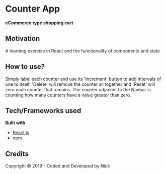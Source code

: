 # Counter App

**eCommerce type shopping cart**

## Motivation

A learning exercise in React and the functionality of components and state

## How to use?

Simply label each counter and use its 'Increment' button to add intervals of one to itself. 'Delete' will remove the counter all together and 'Reset' will zero each counter that remains. The counter adjacent to the Navbar is counting how many counters have a value greater than zero.

## Tech/Frameworks used

**Built with**

- [React.js](<((https://reactjs.org/))>)
- [npm](https://www.npmjs.com)

## Credits

Copyright © 2019 - Coded and Developed by Nick
